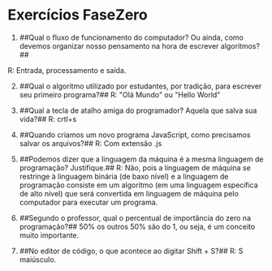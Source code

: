 # Exercícios FaseZero
1.	##Qual o fluxo de funcionamento do computador? Ou ainda, como devemos organizar nosso pensamento na hora de escrever algoritmos?##

R: Entrada, processamento e saída. 

2.	##Qual o algoritmo utilizado por estudantes, por tradição, para escrever seu primeiro programa?##
R: "Olá Mundo" ou "Hello World"

3.	##Qual a tecla de atalho amiga do programador? Aquela que salva sua vida?##
R: crtl+s

4.	##Quando criamos um novo programa JavaScript, como precisamos salvar os arquivos?##
R: Com extensão .js

5.	##Podemos dizer que a linguagem da máquina é a mesma linguagem de programação? Justifique.##
R: Não, pois a linguagem de máquina se restringe à linguagem binária (de baxo nível) e a linguagem de programação consiste em um algoritmo (em uma linguagem específica de alto nível) que será convertida em linguagem de máquina pelo computador para executar um programa. 

6.	##Segundo o professor, qual o percentual de importância do zero na programação?##
50% os outros 50% são do 1, ou seja, é um conceito muito importante.

7.	##No editor de código, o que acontece ao digitar Shift + S?##
R: S maiúsculo.

